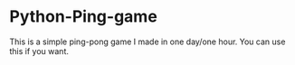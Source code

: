 # Python-Ping-game
This is a simple ping-pong game I made in one day/one hour.
You can use this if you want.

